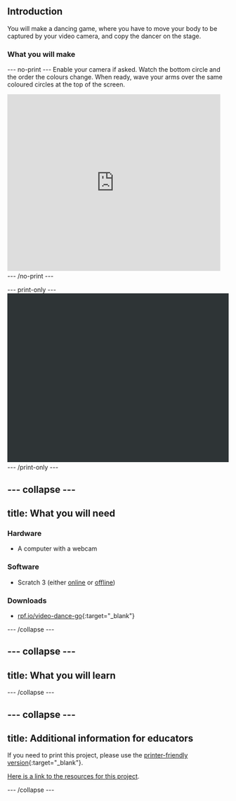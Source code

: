 ## Introduction

You will make a dancing game, where you have to move your body to be captured by your video camera, and copy the dancer on the stage.

### What you will make

--- no-print ---
Enable your camera if asked. Watch the bottom circle and the order the colours change. When ready, wave your arms over the same coloured circles at the top of the screen.

<div class="scratch-preview">
<iframe src="https://scratch.mit.edu/projects/348781311/embed" allowtransparency="true" width="485" height="402" frameborder="0" scrolling="no" allowfullscreen></iframe>
</div>
--- /no-print ---

--- print-only ---
![Complete project](images/showcase_static.png)
--- /print-only ---

--- collapse ---
---
title: What you will need
---
### Hardware

+ A computer with a webcam

### Software

+ Scratch 3 (either [online](http://rpf.io/scratchon) or [offline](http://rpf.io/scratchoff))

### Downloads

+ [rpf.io/video-dance-go](http://rpf.io/video-dance-go){:target="_blank"}

--- /collapse ---

--- collapse ---
---
title: What you will learn
---

--- /collapse ---

--- collapse ---
---
title: Additional information for educators
---

If you need to print this project, please use the [printer-friendly version](https://projects.raspberrypi.org/en/projects/video-dance/print){:target="_blank"}.

[Here is a link to the resources for this project](http://rpf.io/video-dance-go).

--- /collapse ---
